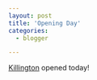 ```yaml
---
layout: post
title: 'Opening Day'
categories:
  - blogger

---
```


[Killington](http://www.killington.com/) opened today!
